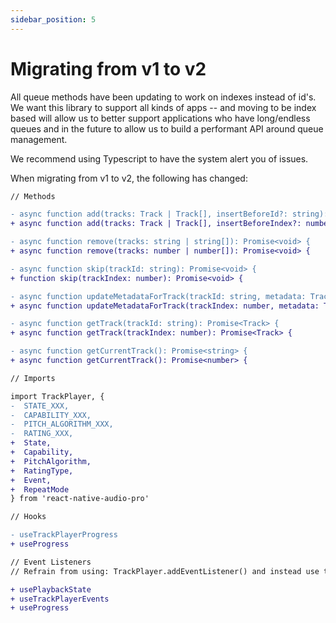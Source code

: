 ```yaml
---
sidebar_position: 5
---
```


# Migrating from v1 to v2

All queue methods have been updating to work on indexes instead of id's. We want this library to support all kinds of apps -- and moving to be index based will allow us to better support applications who have long/endless queues and in the future to allow us to build a performant API around queue management.

We recommend using Typescript to have the system alert you of issues.

When migrating from v1 to v2, the following has changed:

```diff
// Methods

- async function add(tracks: Track | Track[], insertBeforeId?: string): Promise<void> {
+ async function add(tracks: Track | Track[], insertBeforeIndex?: number): Promise<void> {

- async function remove(tracks: string | string[]): Promise<void> {
+ async function remove(tracks: number | number[]): Promise<void> {

- async function skip(trackId: string): Promise<void> {
+ function skip(trackIndex: number): Promise<void> {

- async function updateMetadataForTrack(trackId: string, metadata: TrackMetadataBase): Promise<void> {
+ async function updateMetadataForTrack(trackIndex: number, metadata: TrackMetadataBase): Promise<void> {

- async function getTrack(trackId: string): Promise<Track> {
+ async function getTrack(trackIndex: number): Promise<Track> {

- async function getCurrentTrack(): Promise<string> {
+ async function getCurrentTrack(): Promise<number> {

// Imports

import TrackPlayer, {
-  STATE_XXX,
-  CAPABILITY_XXX,
-  PITCH_ALGORITHM_XXX,
-  RATING_XXX,
+  State,
+  Capability,
+  PitchAlgorithm,
+  RatingType,
+  Event,
+  RepeatMode
} from 'react-native-audio-pro'

// Hooks

- useTrackPlayerProgress
+ useProgress

// Event Listeners
// Refrain from using: TrackPlayer.addEventListener() and instead use the provided hooks

+ usePlaybackState
+ useTrackPlayerEvents
+ useProgress
```
